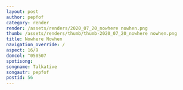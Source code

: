 ```yaml
---
layout: post
author: pepfof
category: render
render: /assets/renders/2020_07_20_nowhere nowhen.png
thumb: /assets/renders/thumb/thumb-2020_07_20_nowhere nowhen.png
title: Nowhere Nowhen
navigation_override: /
aspect: 16/9
domcol: ^050507
spotisong: 
songname: Talkative
songautr: pepfof
postid: 56
---
```


<!--USER BEGIN 1-->

<!--USER END 1-->

<!--more-->
<!--USER BEGIN 2-->

<!--USER END 2-->

